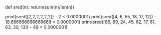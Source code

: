 
def sred(n):
    return(sum(n)/len(n))
 
print(sred([2,2,2,2,2,2]) - 2 < 0.0000001)
print(sred([4, 6, 55, 18, 17, 12]) - 18.666666666666668 < 0.0000001)
print(sred([86, 89, 24, 45, 62, 17, 61, 63, 30, 13]) - 49 < 0.0000001)
